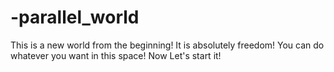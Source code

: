 # -parallel_world
This is a new world from the beginning! It is absolutely  freedom! You can do whatever you want in this space! Now Let's start it!

